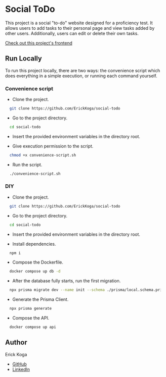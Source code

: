 # Social ToDo

This project is a social "to-do" website designed for a proficiency test. It allows users to add tasks to their personal page and view tasks added by other users. Additionally, users can edit or delete their own tasks.

[Check out this project's frontend](https://github.com/ErickKoga/social-todo-front)

## Run Locally

To run this project locally, there are two ways: the convenience script which does everything in a simple execution, or running each command yourself.

### Convenience script

- Clone the project.

```bash
  git clone https://github.com/ErickKoga/social-todo
```

- Go to the project directory.

```bash
  cd social-todo
```

- Insert the provided environment variables in the directory root.

- Give execution permission to the script.

```bash
  chmod +x convenience-script.sh
```

- Run the script.

```bash
  ./convenience-script.sh
```

### DIY

- Clone the project.

```bash
  git clone https://github.com/ErickKoga/social-todo
```

- Go to the project directory.

```bash
  cd social-todo
```

- Insert the provided environment variables in the directory root.

- Install dependencies.

```bash
  npm i
```

- Compose the Dockerfile.

```bash
  docker compose up db -d
```

- After the database fully starts, run the first migration.

```bash
  npx prisma migrate dev --name init --schema ./prisma/local.schema.prisma
```

- Generate the Prisma Client.

```bash
  npx prisma generate
```

- Compose the API.

```bash
  docker compose up api
```

## Author

Erick Koga

- [GitHub](https://github.com/erickkoga)
- [LinkedIn](https://linkedin.com/in/erick-koga)
